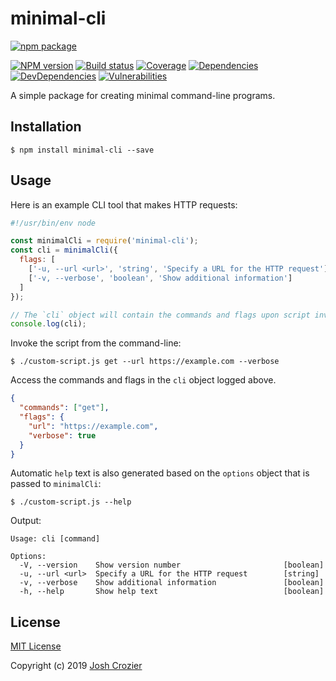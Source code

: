 # minimal-cli

[![npm package](https://nodei.co/npm/minimal-cli.png?downloads=true)](https://www.npmjs.com/package/minimal-cli)

[![NPM version](https://img.shields.io/npm/v/minimal-cli.svg?style=flat-square)](https://www.npmjs.com/package/minimal-cli)
[![Build status](https://img.shields.io/travis/JoshCrozier/minimal-cli.svg?style=flat-square)](https://travis-ci.org/JoshCrozier/minimal-cli)
[![Coverage](https://img.shields.io/codecov/c/github/JoshCrozier/minimal-cli.svg?style=flat-square)](https://codecov.io/github/JoshCrozier/minimal-cli)
[![Dependencies](https://img.shields.io/david/JoshCrozier/minimal-cli.svg?style=flat-square)](https://david-dm.org/JoshCrozier/minimal-cli)
[![DevDependencies](https://david-dm.org/JoshCrozier/minimal-cli/dev-status.svg?style=flat-square)](https://david-dm.org/JoshCrozier/minimal-cli?type=dev)
[![Vulnerabilities](https://snyk.io/test/npm/minimal-cli/badge.svg?style=flat-square)](https://snyk.io/test/npm/minimal-cli)

A simple package for creating minimal command-line programs.

## Installation

    $ npm install minimal-cli --save

## Usage

Here is an example CLI tool that makes HTTP requests:

```js
#!/usr/bin/env node

const minimalCli = require('minimal-cli');
const cli = minimalCli({
  flags: [
    ['-u, --url <url>', 'string', 'Specify a URL for the HTTP request'],
    ['-v, --verbose', 'boolean', 'Show additional information']
  ]
});

// The `cli` object will contain the commands and flags upon script invocation
console.log(cli);
```

Invoke the script from the command-line:

    $ ./custom-script.js get --url https://example.com --verbose

Access the commands and flags in the `cli` object logged above.

```json
{
  "commands": ["get"],
  "flags": {
    "url": "https://example.com",
    "verbose": true
  }
}
```

Automatic `help` text is also generated based on the `options` object that is passed to `minimalCli`:

    $ ./custom-script.js --help

Output:

```
Usage: cli [command]

Options:
  -V, --version    Show version number                       [boolean]
  -u, --url <url>  Specify a URL for the HTTP request        [string]
  -v, --verbose    Show additional information               [boolean]
  -h, --help       Show help text                            [boolean]
```

## License

[MIT License](https://opensource.org/licenses/MIT)

Copyright (c) 2019 [Josh Crozier](https://joshcrozier.com)